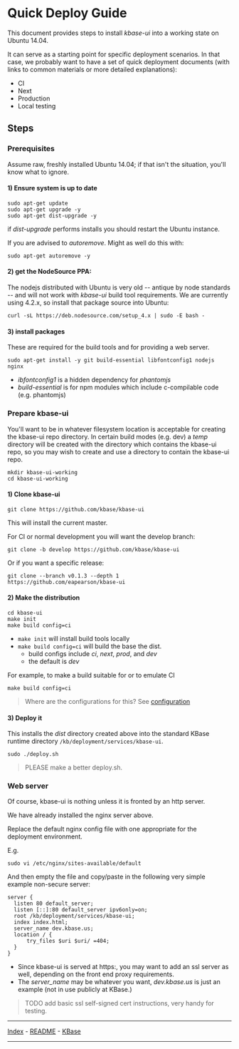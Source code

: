 # Quick Deploy Guide

This document provides steps to install *kbase-ui* into a working state on Ubuntu 14.04.

It can serve as a starting point for specific deployment scenarios. In that case, we probably want to have a set of quick deployment documents (with links to common materials or more detailed explanations):

- CI
- Next
- Production
- Local testing

## Steps

### Prerequisites

Assume raw, freshly installed Ubuntu 14.04; if that isn't the situation, you'll know what to ignore.

#### 1) Ensure system is up to date

```
sudo apt-get update
sudo apt-get upgrade -y
sudo apt-get dist-upgrade -y
```

if *dist-upgrade* performs installs you should restart the Ubuntu instance.

If you are advised to *autoremove*. Might as well do this with:

```
sudo apt-get autoremove -y
```


#### 2) get the NodeSource PPA:

The nodejs distributed with Ubuntu is very old -- antique by node standards -- and will not work with *kbase-ui* build tool requirements. We are currently using 4.2.x, so install that package source into Ubuntu:

```
curl -sL https://deb.nodesource.com/setup_4.x | sudo -E bash -
```

#### 3) install packages

These are required for the build tools and for providing a web server.

```
sudo apt-get install -y git build-essential libfontconfig1 nodejs nginx
```

- *ibfontconfig1* is a hidden dependency for *phantomjs*
- *build-essential* is for npm modules which include c-compilable code (e.g. phantomjs)

### Prepare kbase-ui

You'll want to be in whatever filesystem location is acceptable for creating the kbase-ui repo directory. In certain build modes (e.g. dev) a *temp* directory will be created with the directory which contains the kbase-ui repo, so you may wish to create and use a directory to contain the kbase-ui repo.

```
mkdir kbase-ui-working
cd kbase-ui-working
```

#### 1) Clone kbase-ui

```
git clone https://github.com/kbase/kbase-ui
```

This will install the current master. 

For CI or normal development you will want the develop branch:

```
git clone -b develop https://github.com/kbase/kbase-ui
```

Or if you want a specific release:

```
git clone --branch v0.1.3 --depth 1 https://github.com/eapearson/kbase-ui
```

#### 2) Make the distribution

```
cd kbase-ui
make init
make build config=ci
```

- ```make init``` will install build tools locally
- ```make build config=ci``` will build the base the dist.
    - build configs include *ci*, *next*, *prod*, and *dev*
    - the default is *dev*

For example, to make a build suitable for or to emulate CI

```
make build config=ci
```

> Where are the configurations for this? See [configuration](configuration.md)

#### 3) Deploy it

This installs the *dist* directory created above into the standard KBase runtime directory ```/kb/deployment/services/kbase-ui```.

```
sudo ./deploy.sh
```

> PLEASE make a better deploy.sh.

### Web server

Of course, kbase-ui is nothing unless it is fronted by an http server.

We have already installed the nginx server above.

Replace the default nginx config file with one appropriate for the deployment environment.

E.g. 

```
sudo vi /etc/nginx/sites-available/default
```

And then empty the file and copy/paste in the following very simple example non-secure server:

```
server {
  listen 80 default_server;
  listen [::]:80 default_server ipv6only=on;
  root /kb/deployment/services/kbase-ui;
  index index.html;
  server_name dev.kbase.us;
  location / {
      try_files $uri $uri/ =404;
  }
}
```

- Since kbase-ui is served at https:, you may want to add an ssl server as well, depending on the front end proxy requirements.
- The *server_name* may be whatever you want, *dev.kbase.us* is just an example (not in use publicly at KBase.)

> TODO add basic ssl self-signed cert instructions, very handy for testing.

---

[Index](index.md) - [README](../README.md) - [KBase](http://kbase.us)

---